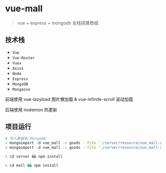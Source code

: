 # vue-mall
> vue + express + mongodb 全栈搭建商城

## 技术栈
- `Vue`
- `Vue-Router`
- `Vuex`
- `Axios`
- `Node`
- `Express`
- `MongoDB`
- `Mongoose`

前端使用 vue-lazyload 图片懒加载 & vue-infinite-scroll 滚动加载  

后端使用 nodemon 热更新

## 项目运行
```bash
# 导入数据到 MongoDB
> mongoimport -d vue_mall -c goods --file './server/resource/vue_mall-goods.json'
> mongoimport -d vue_mall -c goods --file './server/resource/vue_mall-users.json'

> cd server && npm install

> cd mall && npm install
```
